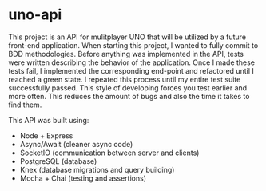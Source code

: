 # uno-api

This project is an API for mulitplayer UNO that will be utilized by a future front-end application. When starting this project, I wanted to fully commit to BDD methodologies. Before anything was implemented in the API, tests were written describing the behavior of the application. Once I made these tests fail, I implemented the corresponding end-point and refactored until I reached a green state. I repeated this process until my entire test suite successfully passed. This style of developing forces you test earlier and more often. This reduces the amount of bugs and also the time it takes to find them.

This API was built using:

* Node + Express
* Async/Await (cleaner async code)
* SocketIO (communication between server and clients)
* PostgreSQL (database)
* Knex (database migrations and query building)
* Mocha + Chai (testing and assertions)
